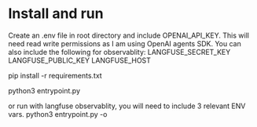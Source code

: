 # Install and run
Create an .env file in root directory and include OPENAI_API_KEY. This will need read write permissions as I am using OpenAI agents SDK.
You can also include the following for observablity:
LANGFUSE_SECRET_KEY
LANGFUSE_PUBLIC_KEY
LANGFUSE_HOST

pip install -r requirements.txt

python3 entrypoint.py

or run with langfuse observablity, you will need to include 3 relevant ENV vars.
python3 entrypoint.py -o
